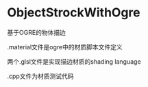 # ObjectStrockWithOgre
基于OGRE的物体描边

.material文件是ogre中的材质脚本文件定义

两个.glsl文件是实现描边材质的shading language

.cpp文件为材质测试代码
